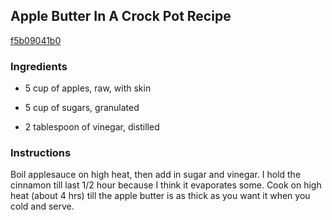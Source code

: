## Apple Butter In A Crock Pot Recipe

[f5b09041b0](http://cookeatshare.com/recipes/apple-butter-in-a-crock-pot-66386)

### Ingredients

 - 5 cup of apples, raw, with skin

 - 5 cup of sugars, granulated

 - 2 tablespoon of vinegar, distilled

### Instructions

Boil applesauce on high heat, then add in sugar and vinegar. I hold the cinnamon till last 1/2 hour because I think it evaporates some. Cook on high heat (about 4 hrs) till the apple butter is as thick as you want it when you cold and serve.